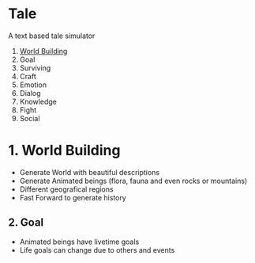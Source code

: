 # Tale
A text based tale simulator

1. [World Building](#1.-world-building)
2. Goal
3. Surviving
4. Craft
5. Emotion
6. Dialog
7. Knowledge
8. Fight
9. Social

# 1. World Building
- Generate World with beautiful descriptions
- Generate Animated beings (flora, fauna and even rocks or mountains)
- Different geografical regions
- Fast Forward to generate history

## 2. Goal
- Animated beings have livetime goals
- Life goals can change due to others and events

